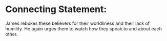 # Connecting Statement:

James rebukes these believers for their worldliness and their lack of humility. He again urges them to watch how they speak to and about each other.